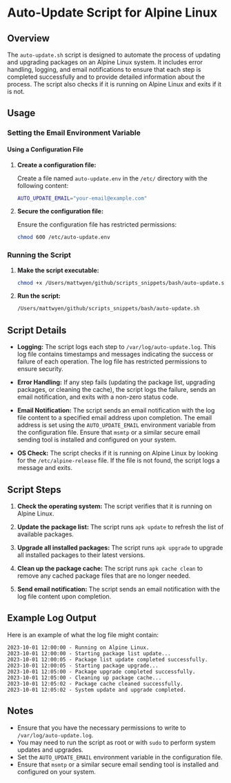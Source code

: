 # Auto-Update Script for Alpine Linux

## Overview

The `auto-update.sh` script is designed to automate the process of updating and upgrading packages on an Alpine Linux system. It includes error handling, logging, and email notifications to ensure that each step is completed successfully and to provide detailed information about the process. The script also checks if it is running on Alpine Linux and exits if it is not.

## Usage

### Setting the Email Environment Variable

#### Using a Configuration File

1. **Create a configuration file:**

   Create a file named `auto-update.env` in the `/etc/` directory with the following content:

   ```sh
   AUTO_UPDATE_EMAIL="your-email@example.com"
   ```

2. **Secure the configuration file:**

   Ensure the configuration file has restricted permissions:

   ```sh
   chmod 600 /etc/auto-update.env
   ```

### Running the Script

1. **Make the script executable:**

   ```sh
   chmod +x /Users/mattwyen/github/scripts_snippets/bash/auto-update.sh
   ```

2. **Run the script:**

   ```sh
   /Users/mattwyen/github/scripts_snippets/bash/auto-update.sh
   ```

## Script Details

- **Logging:**
  The script logs each step to `/var/log/auto-update.log`. This log file contains timestamps and messages indicating the success or failure of each operation. The log file has restricted permissions to ensure security.

- **Error Handling:**
  If any step fails (updating the package list, upgrading packages, or cleaning the cache), the script logs the failure, sends an email notification, and exits with a non-zero status code.

- **Email Notification:**
  The script sends an email notification with the log file content to a specified email address upon completion. The email address is set using the `AUTO_UPDATE_EMAIL` environment variable from the configuration file. Ensure that `msmtp` or a similar secure email sending tool is installed and configured on your system.

- **OS Check:**
  The script checks if it is running on Alpine Linux by looking for the `/etc/alpine-release` file. If the file is not found, the script logs a message and exits.

## Script Steps

1. **Check the operating system:**
   The script verifies that it is running on Alpine Linux.

2. **Update the package list:**
   The script runs `apk update` to refresh the list of available packages.

3. **Upgrade all installed packages:**
   The script runs `apk upgrade` to upgrade all installed packages to their latest versions.

4. **Clean up the package cache:**
   The script runs `apk cache clean` to remove any cached package files that are no longer needed.

5. **Send email notification:**
   The script sends an email notification with the log file content upon completion.

## Example Log Output

Here is an example of what the log file might contain:

```log
2023-10-01 12:00:00 - Running on Alpine Linux.
2023-10-01 12:00:00 - Starting package list update...
2023-10-01 12:00:05 - Package list update completed successfully.
2023-10-01 12:00:05 - Starting package upgrade...
2023-10-01 12:05:00 - Package upgrade completed successfully.
2023-10-01 12:05:00 - Cleaning up package cache...
2023-10-01 12:05:02 - Package cache cleaned successfully.
2023-10-01 12:05:02 - System update and upgrade completed.
```

## Notes

- Ensure that you have the necessary permissions to write to `/var/log/auto-update.log`.
- You may need to run the script as root or with `sudo` to perform system updates and upgrades.
- Set the `AUTO_UPDATE_EMAIL` environment variable in the configuration file.
- Ensure that `msmtp` or a similar secure email sending tool is installed and configured on your system.
